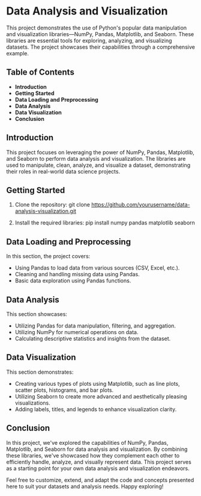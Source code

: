 # Data Analysis and Visualization

This project demonstrates the use of Python's popular data manipulation and visualization libraries—NumPy, Pandas, Matplotlib, and Seaborn. These libraries are essential tools for exploring, analyzing, and visualizing datasets. The project showcases their capabilities through a comprehensive example.

## Table of Contents

- **Introduction**
- **Getting Started**
- **Data Loading and Preprocessing**
- **Data Analysis**
- **Data Visualization**
- **Conclusion**
  
## Introduction
This project focuses on leveraging the power of NumPy, Pandas, Matplotlib, and Seaborn to perform data analysis and visualization. The libraries are used to manipulate, clean, analyze, and visualize a dataset, demonstrating their roles in real-world data science projects.

## Getting Started

1. Clone the repository:
   git clone https://github.com/yourusername/data-analysis-visualization.git

3. Install the required libraries:
   pip install numpy pandas matplotlib seaborn

## Data Loading and Preprocessing

In this section, the project covers:

- Using Pandas to load data from various sources (CSV, Excel, etc.).
- Cleaning and handling missing data using Pandas.
- Basic data exploration using Pandas functions.

## Data Analysis

This section showcases:

- Utilizing Pandas for data manipulation, filtering, and aggregation.
- Utilizing NumPy for numerical operations on data.
- Calculating descriptive statistics and insights from the dataset.
  
## Data Visualization

This section demonstrates:

- Creating various types of plots using Matplotlib, such as line plots, scatter plots, histograms, and bar plots.
- Utilizing Seaborn to create more advanced and aesthetically pleasing visualizations.
- Adding labels, titles, and legends to enhance visualization clarity.

## Conclusion
In this project, we've explored the capabilities of NumPy, Pandas, Matplotlib, and Seaborn for data analysis and visualization. By combining these libraries, we've showcased how they complement each other to efficiently handle, analyze, and visually represent data. This project serves as a starting point for your own data analysis and visualization endeavors.

Feel free to customize, extend, and adapt the code and concepts presented here to suit your datasets and analysis needs. Happy exploring!

